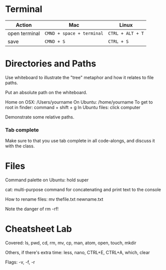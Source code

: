 # Terminal

Action        | Mac                       | Linux
------------- | ------------------------- | ----------------
open terminal | `CMND + space + terminal` | `CTRL + ALT + T`
save          | `CMND + S`                | `CTRL + S`

 # Directories and Paths

Use whiteboard to illustrate the "tree" metaphor and how it relates to file paths.

Put an absolute path on the whiteboard.

Home on OSX: /Users/yourname
On Ubuntu: /home/yourname
To get to root in finder: command + shift + g
In Ubuntu files: click computer

Demonstrate some relative paths.

### Tab complete

Make sure to that you use tab complete in all code-alongs, and discuss it with the class.

# Files

Command palette on Ubuntu: hold super

cat: multi-purpose command for concatenating and print text to the console

How to rename files: mv thefile.txt newname.txt

Note the danger of rm -rf!

# Cheatsheet Lab

Covered: ls, pwd, cd, rm, mv, cp, man, atom, open, touch, mkdir

Others, if there's extra time: less, nano, CTRL+E, CTRL+A, which, clear

Flags: -v, -f, -r
